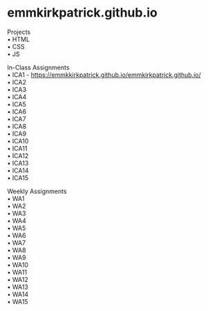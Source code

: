 # emmkirkpatrick.github.io
  
Projects  
• HTML  
• CSS  
• JS  
  
In-Class Assignments  
• ICA1 - https://emmkkirkpatrick.github.io/emmkirkpatrick.github.io/   
• ICA2  
• ICA3  
• ICA4  
• ICA5  
• ICA6  
• ICA7  
• ICA8  
• ICA9  
• ICA10  
• ICA11  
• ICA12  
• ICA13  
• ICA14  
• ICA15  
  
Weekly Assignments  
• WA1  
• WA2  
• WA3  
• WA4  
• WA5  
• WA6  
• WA7  
• WA8  
• WA9  
• WA10  
• WA11  
• WA12  
• WA13  
• WA14  
• WA15  